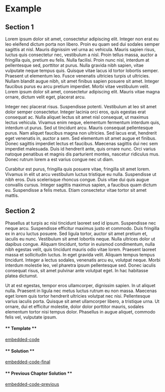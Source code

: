 # Example

## Section 1
Lorem ipsum dolor sit amet, consectetur adipiscing elit. Integer non erat eu leo eleifend dictum porta non libero. Proin eu quam sed dui sodales semper sagittis at nisl. Mauris dignissim vel urna ac vehicula. Mauris sapien risus, luctus quis consectetur nec, vestibulum a nisl. Proin tellus massa, auctor a fringilla quis, pretium eu felis. Nulla facilisi. Proin nunc nisl, interdum at pellentesque sed, porttitor at purus. Nulla gravida nibh sapien, vitae vulputate neque tempus quis. Quisque vitae lacus id tortor lobortis semper. Praesent ut elementum leo. Fusce venenatis ultricies turpis ut ultricies. Nullam blandit augue nibh, sit amet finibus sapien posuere sit amet. Integer faucibus purus eu arcu pretium imperdiet. Morbi vitae vestibulum velit. Lorem ipsum dolor sit amet, consectetur adipiscing elit. Mauris vitae magna ornare, dictum velit eget, placerat arcu.

Integer nec placerat risus. Suspendisse potenti. Vestibulum at leo sit amet dolor semper consectetur. Integer lacinia orci eros, quis egestas erat consequat ac. Nulla aliquet lectus sit amet nisl consequat, ut maximus lectus vehicula. Vivamus enim neque, elementum fermentum interdum quis, interdum ut purus. Sed ut tincidunt arcu. Mauris consequat pellentesque purus. Nam aliquet faucibus magna non ultricies. Sed lacus erat, hendrerit eget venenatis in, auctor a sem. Sed elementum sit amet augue et finibus. Donec sagittis imperdiet lectus et faucibus. Maecenas sagittis dui nec sem imperdiet malesuada. Duis id hendrerit ante, quis ornare nunc. Orci varius natoque penatibus et magnis dis parturient montes, nascetur ridiculus mus. Donec rutrum lorem a est varius congue nec ut diam.

Curabitur est purus, fringilla quis posuere vitae, fringilla sit amet lorem. Vivamus in elit ut arcu vestibulum luctus tristique eu nulla. Suspendisse ut nibh eros. Duis scelerisque rhoncus congue. Duis vitae dui quis augue convallis cursus. Integer sagittis maximus sapien, a faucibus quam dictum eu. Suspendisse a felis metus. Etiam consectetur vitae tortor sit amet mattis.

## Section 2
Phasellus at turpis ac nisi tincidunt laoreet sed id ipsum. Suspendisse nec neque arcu. Suspendisse efficitur maximus justo et commodo. Duis fringilla ex in arcu luctus posuere. Sed ligula tortor, auctor sit amet pretium et, iaculis eu nunc. Vestibulum sit amet lobortis neque. Nulla ultrices dolor ut dapibus congue. Aliquam tincidunt, tortor in euismod condimentum, nulla nibh egestas velit, quis tincidunt mauris odio vitae lorem. Praesent laoreet massa et sollicitudin luctus. In eget gravida velit. Aliquam tempus tempus tincidunt. Integer a lectus sodales, venenatis arcu eu, volutpat neque. Morbi interdum molestie leo, vel pharetra ipsum pellentesque sed. Donec iaculis consequat risus, sit amet pulvinar ante volutpat eget. In hac habitasse platea dictumst.

Ut at est egestas, tempor eros ullamcorper, dignissim sapien. In ut aliquet nulla. Praesent in ligula nec metus luctus rutrum eu non massa. Maecenas eget lorem quis tortor hendrerit ultricies volutpat nec nisi. Pellentesque varius iaculis porta. Quisque sit amet ullamcorper libero, a tristique urna. Ut ornare, dui et efficitur molestie, dolor dolor porttitor mauris, sodales elementum tortor nisi tempus dolor. Phasellus in augue aliquet, commodo felis vel, vulputate ipsum.


<!-- tabs:start -->

#### ** Template **

[embedded-code](./assets/template.rs ':include :type=code embed-template')

#### ** Solution **

[embedded-code-final](./assets/solution.rs ':include :type=code embed-final')

#### ** Previous Chapter Solution **

[embedded-code-previous](./assets/previous.rs ':include :type=code embed-previous')

<!-- tabs:end -->